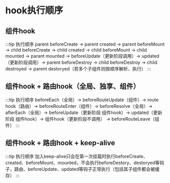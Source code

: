 # hook执行顺序

## 组件hook 
:::tip 执行顺序
parent beforeCreate -> parent created -> parent beforeMount -> child beforeCreate -> child created -> child beforeMount -> child mounted -> parant mounted -> beforeUpdate（更新阶段调用）-> updated（更新阶段调用）-> parent beforeDestroy -> child beforeDestroy -> child destroyed -> parent destoryed（若多个子组件则按顺序解析、执行）
:::

## 组件hook + 路由hook（全局、独享、组件）

:::tip 执行顺序
beforeEach（全局）-> beforeRouteUpdate（组件）-> route hook（路由）-> beforeRouteEnter（组件）-> beforeResolve（全局）-> afterEach（全局）-> beforeUpdate（更新阶段 组件hook）-> updated（更新阶段 组件hook）-> 组件hook（更新阶段不调用） -> beforeRouteLeave（组件）
:::

## 组件hook + 路由hook + keep-alive

:::tip 执行顺序
加入keep-alive只会在第一次挂载时执行beforeCreate、created、beforeMount、mounted，不会执行beforeDestory、destoryed等钩子，路由、beforeUpdate、updated等钩子正常执行（包括其子组件都会被缓存）
:::
